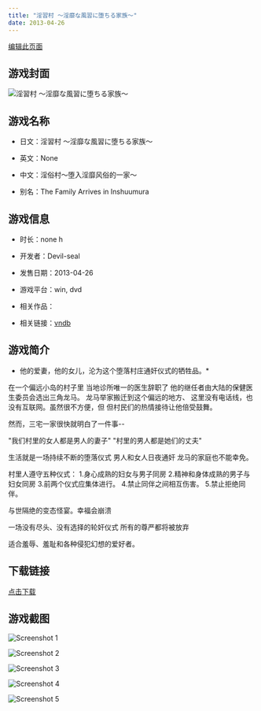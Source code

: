 ```yaml
---
title: "淫習村 ～淫靡な風習に堕ちる家族～"
date: 2013-04-26
---
```

[编辑此页面](https://github.com/ACG-3/ADV3-source/blob/main/source/_posts/games/%E6%B7%AB%E7%BF%92%E6%9D%91%20%EF%BD%9E%E6%B7%AB%E9%9D%A1%E3%81%AA%E9%A2%A8%E7%BF%92%E3%81%AB%E5%A0%95%E3%81%A1%E3%82%8B%E5%AE%B6%E6%97%8F%EF%BD%9E.md)

## 游戏封面

![淫習村 ～淫靡な風習に堕ちる家族～](https%3A//pan.timero.xyz/onedrive/img_lib_001/%E6%B7%AB%E7%BF%92%E6%9D%91%20%EF%BD%9E%E6%B7%AB%E9%9D%A1%E3%81%AA%E9%A2%A8%E7%BF%92%E3%81%AB%E5%A0%95%E3%81%A1%E3%82%8B%E5%AE%B6%E6%97%8F%EF%BD%9E_cover.avif)


## 游戏名称

- 日文：淫習村 ～淫靡な風習に堕ちる家族～
- 英文：None
- 中文：淫俗村～堕入淫靡风俗的一家～

- 别名：The Family Arrives in Inshuumura


## 游戏信息

- 时长：none h
- 开发者：Devil-seal
- 发售日期：2013-04-26
- 游戏平台：win, dvd
- 相关作品：

- 相关链接：[vndb](https://vndb.org/v12385)


## 游戏简介

* 他的爱妻，他的女儿，沦为这个堕落村庄通奸仪式的牺牲品。*

在一个偏远小岛的村子里
当地诊所唯一的医生辞职了
他的继任者由大陆的保健医生委员会选出三角龙马。
龙马举家搬迁到这个偏远的地方、
这里没有电话线，也没有互联网。虽然很不方便，但
但村民们的热情接待让他倍受鼓舞。

然而，三宅一家很快就明白了一件事--

"我们村里的女人都是男人的妻子" "村里的男人都是她们的丈夫"

生活就是一场持续不断的堕落仪式
男人和女人日夜通奸
龙马的家庭也不能幸免。

村里人遵守五种仪式：
1.身心成熟的妇女与男子同房
2.精神和身体成熟的男子与妇女同房
3.前两个仪式应集体进行。
4.禁止同伴之间相互伤害。
5.禁止拒绝同伴。

与世隔绝的变态怪宴。幸福会崩溃

一场没有尽头、没有选择的轮奸仪式 所有的尊严都将被放弃

适合羞辱、羞耻和各种侵犯幻想的爱好者。




## 下载链接

[点击下载](https://pan.timero.xyz/onedrive/adv_lib_001/%E6%B7%AB%E7%BF%92%E6%9D%91%20%EF%BD%9E%E6%B7%AB%E9%9D%A1%E3%81%AA%E9%A2%A8%E7%BF%92%E3%81%AB%E5%A0%95%E3%81%A1%E3%82%8B%E5%AE%B6%E6%97%8F%EF%BD%9E)


## 游戏截图


![Screenshot 1](https%3A//pan.timero.xyz/onedrive/img_lib_001/%E6%B7%AB%E7%BF%92%E6%9D%91%20%EF%BD%9E%E6%B7%AB%E9%9D%A1%E3%81%AA%E9%A2%A8%E7%BF%92%E3%81%AB%E5%A0%95%E3%81%A1%E3%82%8B%E5%AE%B6%E6%97%8F%EF%BD%9E_Screenshot_1.avif)

![Screenshot 2](https%3A//pan.timero.xyz/onedrive/img_lib_001/%E6%B7%AB%E7%BF%92%E6%9D%91%20%EF%BD%9E%E6%B7%AB%E9%9D%A1%E3%81%AA%E9%A2%A8%E7%BF%92%E3%81%AB%E5%A0%95%E3%81%A1%E3%82%8B%E5%AE%B6%E6%97%8F%EF%BD%9E_Screenshot_2.avif)

![Screenshot 3](https%3A//pan.timero.xyz/onedrive/img_lib_001/%E6%B7%AB%E7%BF%92%E6%9D%91%20%EF%BD%9E%E6%B7%AB%E9%9D%A1%E3%81%AA%E9%A2%A8%E7%BF%92%E3%81%AB%E5%A0%95%E3%81%A1%E3%82%8B%E5%AE%B6%E6%97%8F%EF%BD%9E_Screenshot_3.avif)

![Screenshot 4](https%3A//pan.timero.xyz/onedrive/img_lib_001/%E6%B7%AB%E7%BF%92%E6%9D%91%20%EF%BD%9E%E6%B7%AB%E9%9D%A1%E3%81%AA%E9%A2%A8%E7%BF%92%E3%81%AB%E5%A0%95%E3%81%A1%E3%82%8B%E5%AE%B6%E6%97%8F%EF%BD%9E_Screenshot_4.avif)

![Screenshot 5](https%3A//pan.timero.xyz/onedrive/img_lib_001/%E6%B7%AB%E7%BF%92%E6%9D%91%20%EF%BD%9E%E6%B7%AB%E9%9D%A1%E3%81%AA%E9%A2%A8%E7%BF%92%E3%81%AB%E5%A0%95%E3%81%A1%E3%82%8B%E5%AE%B6%E6%97%8F%EF%BD%9E_Screenshot_5.avif)

